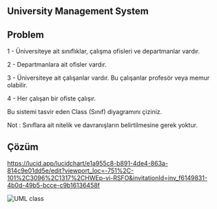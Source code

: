 ## University Management System

## Problem 

1 - Üniversiteye ait sınıflıklar, çalışma ofisleri ve departmanlar vardır.

2 - Departmanlara ait ofisler vardır.

3 - Üniversiteye ait çalışanlar vardır. Bu çalışanlar profesör veya memur olabilir.

4 - Her çalışan bir ofiste çalışır.

Bu sistemi tasvir eden Class (Sınıf) diyagramını çiziniz.

Not : Sınıflara ait nitelik ve davranışların belirtilmesine gerek yoktur.

## Çözüm

https://lucid.app/lucidchart/e1a955c8-b891-4de4-863a-814c9e01dd5e/edit?viewport_loc=-751%2C-101%2C3096%2C1317%2CHWEp-vi-RSFO&invitationId=inv_f6149831-4b0d-49b5-bcce-c9b16136458f

![UML class](https://user-images.githubusercontent.com/78081616/230500829-661bef79-a72d-429e-8dfc-efe0532dea54.png)

